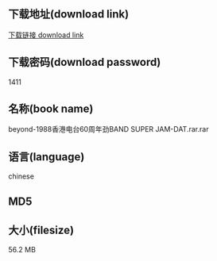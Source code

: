 ## 下载地址(download link)
[下载链接 download link](https://voluble-croquembouche-d321dc.netlify.app/?s=beyond-1988%E9%A6%99%E6%B8%AF%E7%94%B5%E5%8F%B060%E5%91%A8%E5%B9%B4%E5%8A%B2BAND+SUPER+JAM-DAT.rar)

## 下载密码(download password)
1411

## 名称(book name)
beyond-1988香港电台60周年劲BAND SUPER JAM-DAT.rar.rar

## 语言(language)
chinese

## MD5


## 大小(filesize)
56.2 MB
